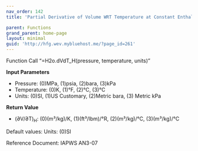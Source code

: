 ```yaml
---
nav_order: 142
title: 'Partial Derivative of Volume WRT Temperature at Constant Enthalpy f(P, T)'

parent: Functions
grand_parent: home-page
layout: minimal
guid: 'http://hfg.wev.mybluehost.me/?page_id=261'
---
```


Function Call “=H2o.dVdT\_H(pressure, temperature, units)”

**Input Parameters**

- Pressure: (0)MPa, (1)psia, (2)bara, (3)kPa
- Temperature: (0)K, (1)°F, (2)°C, (3)°C
- Units: (0)SI, (1)US Customary, (2)Metric bara, (3) Metric kPa

**Return Value**

- (∂V/∂T)<sub>H</sub>: (0)(m³/kg)/K, (1)(ft³/lbm)/°R, (2)(m³/kg)/°C, (3)(m³/kg)/°C

Default values: Units: (0)SI

Reference Document: IAPWS AN3-07